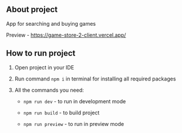## About project  
  

App for searching and buying games 
  
Preview - https://game-store-2-client.vercel.app/


## How to run project  
  

1. Open project in your IDE  
  
2. Run command `npm i` in terminal for installing all required packages   
  
3. All the commands you need:  

    - `npm run dev` - to run in development mode  

    - `npm run build` - to build project  
  
    - `npm run preview` - to run in preview mode  
